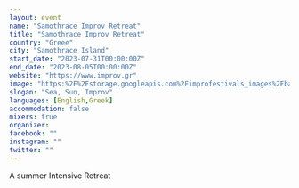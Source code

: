 ```yaml
---
layout: event
name: "Samothrace Improv Retreat"
title: "Samothrace Improv Retreat"
country: "Greee"
city: "Samothrace Island"
start_date: "2023-07-31T00:00:00Z"
end_date: "2023-08-05T00:00:00Z"
website: "https://www.improv.gr"
image: "https:%2F%2Fstorage.googleapis.com%2Fimprofestivals_images%2Fbannerforfestivalswebsite - Panagiotis Koudas.jpg"
slogan: "Sea, Sun, Improv"
languages: [English,Greek]
accommodation: false
mixers: true
organizer: 
facebook: ""
instagram: ""
twitter: ""
---
```


A summer Intensive Retreat 

